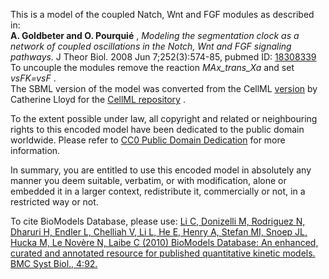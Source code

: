 

This is a model of the coupled Natch, Wnt and FGF modules as described in:  
**A. Goldbeter and O. Pourquié** , _Modeling the segmentation clock as a network of coupled oscillations in the Notch, Wnt and FGF signaling pathways._ J Theor Biol. 2008 Jun 7;252(3):574-85, pubmed ID: [18308339](http://www.ncbi.nlm.nih.gov/pubmed/18308339)   
To uncouple the modules remove the reaction _MAx_trans_Xa_ and set _vsFK=vsF_
.  
The SBML version of the model was converted from the CellML
[version](http://www.cellml.org/models/goldbeter_pourquie_2008_version02) by
Catherine Lloyd for the [CellML repository](http://www.cellml.org/models) .

  

To the extent possible under law, all copyright and related or neighbouring
rights to this encoded model have been dedicated to the public domain
worldwide. Please refer to [CC0 Public Domain
Dedication](http://creativecommons.org/publicdomain/zero/1.0/) for more
information.

In summary, you are entitled to use this encoded model in absolutely any
manner you deem suitable, verbatim, or with modification, alone or embedded it
in a larger context, redistribute it, commercially or not, in a restricted way
or not.

  

To cite BioModels Database, please use: [Li C, Donizelli M, Rodriguez N,
Dharuri H, Endler L, Chelliah V, Li L, He E, Henry A, Stefan MI, Snoep JL,
Hucka M, Le Novère N, Laibe C (2010) BioModels Database: An enhanced, curated
and annotated resource for published quantitative kinetic models. BMC Syst
Biol., 4:92.](http://www.ncbi.nlm.nih.gov/pubmed/20587024)

